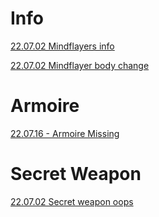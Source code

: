 # Info
[22.07.02 Mindflayers info](../1%20-%20Insights/22.07.02%20Mindflayers%20info.md)

[22.07.02 Mindflayer body change](../1%20-%20Insights/22.07.02%20Mindflayer%20body%20change.md)

# Armoire
[22.07.16 - Armoire Missing](../1%20-%20Insights/22.07.16%20-%20Armoire%20Missing.md)


# Secret Weapon
[22.07.02 Secret weapon oops](../1%20-%20Insights/22.07.02%20Secret%20weapon%20oops.md)